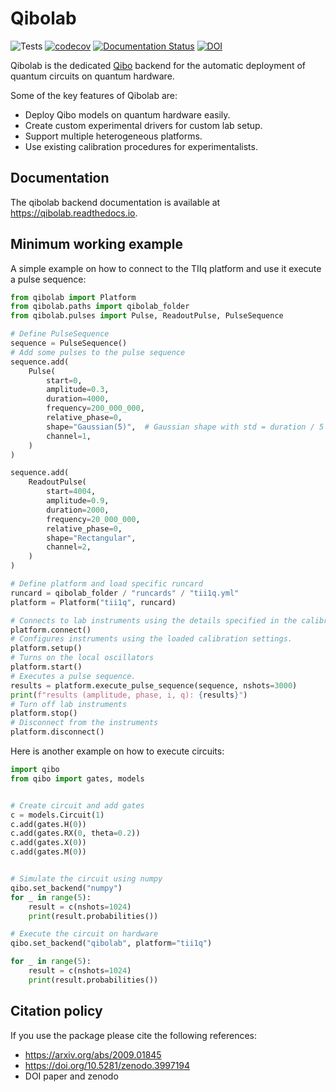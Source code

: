 # Qibolab

![Tests](https://github.com/qiboteam/qibolab/workflows/Tests/badge.svg)
[![codecov](https://codecov.io/gh/qiboteam/qibolab/branch/main/graph/badge.svg?token=11UENAPBPH)](https://codecov.io/gh/qiboteam/qibolab)
[![Documentation Status](https://readthedocs.org/projects/qibolab/badge/?version=latest)](https://qibolab.readthedocs.io/en/latest/?badge=latest)
[![DOI](https://zenodo.org/badge/241307936.svg)](https://zenodo.org/badge/latestdoi/241307936)

Qibolab is the dedicated [Qibo](https://github.com/qiboteam/qibo) backend for
the automatic deployment of quantum circuits on quantum hardware.

Some of the key features of Qibolab are:

* Deploy Qibo models on quantum hardware easily.
* Create custom experimental drivers for custom lab setup.
* Support multiple heterogeneous platforms.
* Use existing calibration procedures for experimentalists.

## Documentation

The qibolab backend documentation is available at https://qibolab.readthedocs.io.

## Minimum working example

A simple example on how to connect to the TIIq platform and use it execute a pulse sequence:

```python
from qibolab import Platform
from qibolab.paths import qibolab_folder
from qibolab.pulses import Pulse, ReadoutPulse, PulseSequence

# Define PulseSequence
sequence = PulseSequence()
# Add some pulses to the pulse sequence
sequence.add(
    Pulse(
        start=0,
        amplitude=0.3,
        duration=4000,
        frequency=200_000_000,
        relative_phase=0,
        shape="Gaussian(5)",  # Gaussian shape with std = duration / 5
        channel=1,
    )
)

sequence.add(
    ReadoutPulse(
        start=4004,
        amplitude=0.9,
        duration=2000,
        frequency=20_000_000,
        relative_phase=0,
        shape="Rectangular",
        channel=2,
    )
)

# Define platform and load specific runcard
runcard = qibolab_folder / "runcards" / "tii1q.yml"
platform = Platform("tii1q", runcard)

# Connects to lab instruments using the details specified in the calibration settings.
platform.connect()
# Configures instruments using the loaded calibration settings.
platform.setup()
# Turns on the local oscillators
platform.start()
# Executes a pulse sequence.
results = platform.execute_pulse_sequence(sequence, nshots=3000)
print(f"results (amplitude, phase, i, q): {results}")
# Turn off lab instruments
platform.stop()
# Disconnect from the instruments
platform.disconnect()
```

Here is another example on how to execute circuits:

```python
import qibo
from qibo import gates, models


# Create circuit and add gates
c = models.Circuit(1)
c.add(gates.H(0))
c.add(gates.RX(0, theta=0.2))
c.add(gates.X(0))
c.add(gates.M(0))


# Simulate the circuit using numpy
qibo.set_backend("numpy")
for _ in range(5):
    result = c(nshots=1024)
    print(result.probabilities())

# Execute the circuit on hardware
qibo.set_backend("qibolab", platform="tii1q")

for _ in range(5):
    result = c(nshots=1024)
    print(result.probabilities())
```

## Citation policy

If you use the package please cite the following references:
- https://arxiv.org/abs/2009.01845
- https://doi.org/10.5281/zenodo.3997194
- DOI paper and zenodo
